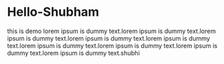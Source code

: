 # Hello-Shubham
this is demo
lorem ipsum is dummy text.lorem ipsum is dummy text.lorem ipsum is dummy text.lorem ipsum is dummy text.lorem ipsum is dummy text.lorem ipsum is dummy text.lorem ipsum is dummy text.lorem ipsum is dummy text.lorem ipsum is dummy text.shubhi
